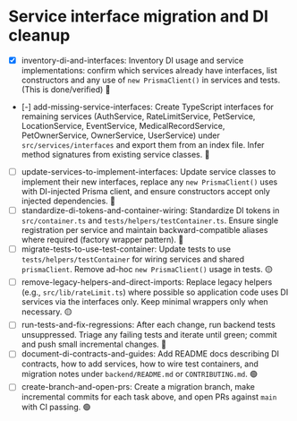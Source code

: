 # Service interface migration and DI cleanup

- [x] inventory-di-and-interfaces: Inventory DI usage and service implementations: confirm which services already have interfaces, list constructors and any use of `new PrismaClient()` in services and tests. (This is done/verified) 🔴
- [-] add-missing-service-interfaces: Create TypeScript interfaces for remaining services (AuthService, RateLimitService, PetService, LocationService, EventService, MedicalRecordService, PetOwnerService, OwnerService, UserService) under `src/services/interfaces` and export them from an index file. Infer method signatures from existing service classes. 🔴
- [ ] update-services-to-implement-interfaces: Update service classes to implement their new interfaces, replace any `new PrismaClient()` uses with DI-injected Prisma client, and ensure constructors accept only injected dependencies. 🔴
- [ ] standardize-di-tokens-and-container-wiring: Standardize DI tokens in `src/container.ts` and `tests/helpers/testContainer.ts`. Ensure single registration per service and maintain backward-compatible aliases where required (factory wrapper pattern). 🔴
- [ ] migrate-tests-to-use-test-container: Update tests to use `tests/helpers/testContainer` for wiring services and shared `prismaClient`. Remove ad-hoc `new PrismaClient()` usage in tests. 🟡
- [ ] remove-legacy-helpers-and-direct-imports: Replace legacy helpers (e.g., `src/lib/rateLimit.ts`) where possible so application code uses DI services via the interfaces only. Keep minimal wrappers only when necessary. 🟡
- [ ] run-tests-and-fix-regressions: After each change, run backend tests unsuppressed. Triage any failing tests and iterate until green; commit and push small incremental changes. 🔴
- [ ] document-di-contracts-and-guides: Add README docs describing DI contracts, how to add services, how to wire test containers, and migration notes under `backend/README.md` or `CONTRIBUTING.md`. 🟢
- [ ] create-branch-and-open-prs: Create a migration branch, make incremental commits for each task above, and open PRs against `main` with CI passing. 🟢